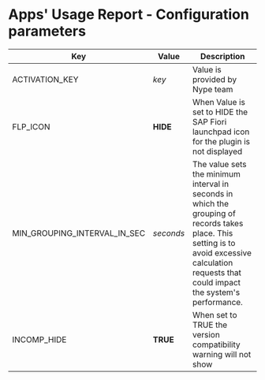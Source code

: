 # Apps' Usage Report - Configuration parameters

| Key                          | Value     | Description                                                                                                                                                                    |
|------------------------------|-----------|------------------------------------------------------------------------------|
| ACTIVATION_KEY               | *key*     | Value is provided by Nype team         |
| FLP_ICON                     | **HIDE**      | When Value is set to HIDE the SAP Fiori launchpad icon for the plugin is not displayed         |
| MIN_GROUPING_INTERVAL_IN_SEC | *seconds* | The value sets the minimum interval in seconds in which the grouping of records takes place. This setting is to avoid excessive calculation requests that could impact the system's performance. |
| INCOMP_HIDE                  | **TRUE** | When set to TRUE the version compatibility warning will not show |
